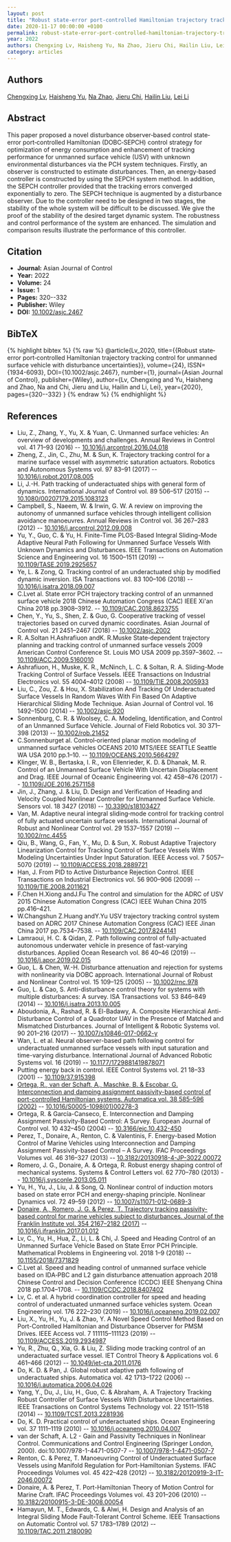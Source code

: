 ```yaml
---
layout: post
title: "Robust state‐error port‐controlled Hamiltonian trajectory tracking control for unmanned surface vehicle with disturbance uncertainties"
date: 2020-11-17 00:00:00 +0100
permalink: robust-state-error-port-controlled-hamiltonian-trajectory-tracking-control-for-unmanned-surface-vehicle-with-disturbance-uncertainties
year: 2022
authors: Chengxing Lv, Haisheng Yu, Na Zhao, Jieru Chi, Hailin Liu, Lei Li
category: articles
---
```

 
## Authors
[Chengxing Lv](authors/chengxing-lv), [Haisheng Yu](authors/haisheng-yu), [Na Zhao](authors/na-zhao), [Jieru Chi](authors/jieru-chi), [Hailin Liu](authors/hailin-liu), [Lei Li](authors/lei-li)
 
## Abstract
This paper proposed a novel disturbance observer‐based control state‐error port‐controlled Hamiltonian (DOBC‐SEPCH) control strategy for optimization of energy consumption and enhancement of tracking performance for unmanned surface vehicle (USV) with unknown environmental disturbances via the PCH system techniques. Firstly, an observer is constructed to estimate disturbances. Then, an energy‐based controller is constructed by using the SEPCH system method. In addition, the SEPCH controller provided that the tracking errors converged exponentially to zero. The SEPCH technique is augmented by a disturbance observer. Due to the controller need to be designed in two stages, the stability of the whole system will be difficult to be discussed. We give the proof of the stability of the desired target dynamic system. The robustness and control performance of the system are enhanced. The simulation and comparison results illustrate the performance of this controller.
 
## Citation
- **Journal:** Asian Journal of Control
- **Year:** 2022
- **Volume:** 24
- **Issue:** 1
- **Pages:** 320--332
- **Publisher:** Wiley
- **DOI:** [10.1002/asjc.2467](https://doi.org/10.1002/asjc.2467)
 
## BibTeX
{% highlight bibtex %}
{% raw %}
@article{Lv_2020,
  title={{Robust state‐error port‐controlled Hamiltonian trajectory tracking control for unmanned surface vehicle with disturbance uncertainties}},
  volume={24},
  ISSN={1934-6093},
  DOI={10.1002/asjc.2467},
  number={1},
  journal={Asian Journal of Control},
  publisher={Wiley},
  author={Lv, Chengxing and Yu, Haisheng and Zhao, Na and Chi, Jieru and Liu, Hailin and Li, Lei},
  year={2020},
  pages={320--332}
}
{% endraw %}
{% endhighlight %}
 
## References
- Liu, Z., Zhang, Y., Yu, X. & Yuan, C. Unmanned surface vehicles: An overview of developments and challenges. Annual Reviews in Control vol. 41 71–93 (2016) -- [10.1016/j.arcontrol.2016.04.018](https://doi.org/10.1016/j.arcontrol.2016.04.018)
- Zheng, Z., Jin, C., Zhu, M. & Sun, K. Trajectory tracking control for a marine surface vessel with asymmetric saturation actuators. Robotics and Autonomous Systems vol. 97 83–91 (2017) -- [10.1016/j.robot.2017.08.005](https://doi.org/10.1016/j.robot.2017.08.005)
- Li, J.-H. Path tracking of underactuated ships with general form of dynamics. International Journal of Control vol. 89 506–517 (2015) -- [10.1080/00207179.2015.1083123](https://doi.org/10.1080/00207179.2015.1083123)
- Campbell, S., Naeem, W. & Irwin, G. W. A review on improving the autonomy of unmanned surface vehicles through intelligent collision avoidance manoeuvres. Annual Reviews in Control vol. 36 267–283 (2012) -- [10.1016/j.arcontrol.2012.09.008](https://doi.org/10.1016/j.arcontrol.2012.09.008)
- Yu, Y., Guo, C. & Yu, H. Finite-Time PLOS-Based Integral Sliding-Mode Adaptive Neural Path Following for Unmanned Surface Vessels With Unknown Dynamics and Disturbances. IEEE Transactions on Automation Science and Engineering vol. 16 1500–1511 (2019) -- [10.1109/TASE.2019.2925657](https://doi.org/10.1109/TASE.2019.2925657)
- Ye, L. & Zong, Q. Tracking control of an underactuated ship by modified dynamic inversion. ISA Transactions vol. 83 100–106 (2018) -- [10.1016/j.isatra.2018.09.007](https://doi.org/10.1016/j.isatra.2018.09.007)
- C.Lvet al. State error PCH trajectory tracking control of an unmanned surface vehicle 2018 Chinese Automation Congress (CAC) IEEE Xi'an China 2018 pp.3908–3912. -- [10.1109/CAC.2018.8623755](https://doi.org/10.1109/CAC.2018.8623755)
- Chen, Y., Yu, S., Shen, Z. & Guo, G. Cooperative tracking of vessel trajectories based on curved dynamic coordinates. Asian Journal of Control vol. 21 2451–2467 (2018) -- [10.1002/asjc.2002](https://doi.org/10.1002/asjc.2002)
- R. A.Soltan H.Ashrafiuon andK. R.Muske State‐dependent trajectory planning and tracking control of unmanned surface vessels 2009 American Control Conference St. Louis MO USA 2009 pp.3597–3602. -- [10.1109/ACC.2009.5160010](https://doi.org/10.1109/ACC.2009.5160010)
- Ashrafiuon, H., Muske, K. R., McNinch, L. C. & Soltan, R. A. Sliding-Mode Tracking Control of Surface Vessels. IEEE Transactions on Industrial Electronics vol. 55 4004–4012 (2008) -- [10.1109/TIE.2008.2005933](https://doi.org/10.1109/TIE.2008.2005933)
- Liu, C., Zou, Z. & Hou, X. Stabilization And Tracking Of Underactuated Surface Vessels In Random Waves With Fin Based On Adaptive Hierarchical Sliding Mode Technique. Asian Journal of Control vol. 16 1492–1500 (2014) -- [10.1002/asjc.920](https://doi.org/10.1002/asjc.920)
- Sonnenburg, C. R. & Woolsey, C. A. Modeling, Identification, and Control of an Unmanned Surface Vehicle. Journal of Field Robotics vol. 30 371–398 (2013) -- [10.1002/rob.21452](https://doi.org/10.1002/rob.21452)
- C.Sonnenburget al. Control‐oriented planar motion modeling of unmanned surface vehicles OCEANS 2010 MTS/IEEE SEATTLE Seattle WA USA 2010 pp.1–10. -- [10.1109/OCEANS.2010.5664297](https://doi.org/10.1109/OCEANS.2010.5664297)
- Klinger, W. B., Bertaska, I. R., von Ellenrieder, K. D. & Dhanak, M. R. Control of an Unmanned Surface Vehicle With Uncertain Displacement and Drag. IEEE Journal of Oceanic Engineering vol. 42 458–476 (2017) -- [10.1109/JOE.2016.2571158](https://doi.org/10.1109/JOE.2016.2571158)
- Jin, J., Zhang, J. & Liu, D. Design and Verification of Heading and Velocity Coupled Nonlinear Controller for Unmanned Surface Vehicle. Sensors vol. 18 3427 (2018) -- [10.3390/s18103427](https://doi.org/10.3390/s18103427)
- Van, M. Adaptive neural integral sliding‐mode control for tracking control of fully actuated uncertain surface vessels. International Journal of Robust and Nonlinear Control vol. 29 1537–1557 (2019) -- [10.1002/rnc.4455](https://doi.org/10.1002/rnc.4455)
- Qiu, B., Wang, G., Fan, Y., Mu, D. & Sun, X. Robust Adaptive Trajectory Linearization Control for Tracking Control of Surface Vessels With Modeling Uncertainties Under Input Saturation. IEEE Access vol. 7 5057–5070 (2019) -- [10.1109/ACCESS.2018.2889721](https://doi.org/10.1109/ACCESS.2018.2889721)
- Han, J. From PID to Active Disturbance Rejection Control. IEEE Transactions on Industrial Electronics vol. 56 900–906 (2009) -- [10.1109/TIE.2008.2011621](https://doi.org/10.1109/TIE.2008.2011621)
- F.Chen H.Xiong andJ.Fu The control and simulation for the ADRC of USV 2015 Chinese Automation Congress (CAC) IEEE Wuhan China 2015 pp.416–421.
- W.Changshun Z.Huang andY.Yu USV trajectory tracking control system based on ADRC 2017 Chinese Automation Congress (CAC) IEEE Jinan China 2017 pp.7534–7538. -- [10.1109/CAC.2017.8244141](https://doi.org/10.1109/CAC.2017.8244141)
- Lamraoui, H. C. & Qidan, Z. Path following control of fully-actuated autonomous underwater vehicle in presence of fast-varying disturbances. Applied Ocean Research vol. 86 40–46 (2019) -- [10.1016/j.apor.2019.02.015](https://doi.org/10.1016/j.apor.2019.02.015)
- Guo, L. & Chen, W.-H. Disturbance attenuation and rejection for systems with nonlinearity via DOBC approach. International Journal of Robust and Nonlinear Control vol. 15 109–125 (2005) -- [10.1002/rnc.978](https://doi.org/10.1002/rnc.978)
- Guo, L. & Cao, S. Anti-disturbance control theory for systems with multiple disturbances: A survey. ISA Transactions vol. 53 846–849 (2014) -- [10.1016/j.isatra.2013.10.005](https://doi.org/10.1016/j.isatra.2013.10.005)
- Aboudonia, A., Rashad, R. & El-Badawy, A. Composite Hierarchical Anti-Disturbance Control of a Quadrotor UAV in the Presence of Matched and Mismatched Disturbances. Journal of Intelligent &amp; Robotic Systems vol. 90 201–216 (2017) -- [10.1007/s10846-017-0662-y](https://doi.org/10.1007/s10846-017-0662-y)
- Wan, L. et al. Neural observer-based path following control for underactuated unmanned surface vessels with input saturation and time-varying disturbance. International Journal of Advanced Robotic Systems vol. 16 (2019) -- [10.1177/1729881419878071](https://doi.org/10.1177/1729881419878071)
- Putting energy back in control. IEEE Control Systems vol. 21 18–33 (2001) -- [10.1109/37.915398](https://doi.org/10.1109/37.915398)
- [Ortega, R., van der Schaft, A., Maschke, B. & Escobar, G. Interconnection and damping assignment passivity-based control of port-controlled Hamiltonian systems. Automatica vol. 38 585–596 (2002)](interconnection-and-damping-assignment-passivity-based-control-of-port-controlled-hamiltonian-systems) -- [10.1016/S0005-1098(01)00278-3](https://doi.org/10.1016/S0005-1098(01)00278-3)
- Ortega, R. & García-Canseco, E. Interconnection and Damping Assignment Passivity-Based Control: A Survey. European Journal of Control vol. 10 432–450 (2004) -- [10.3166/ejc.10.432-450](https://doi.org/10.3166/ejc.10.432-450)
- Perez, T., Donaire, A., Renton, C. & Valentinis, F. Energy-based Motion Control of Marine Vehicles using Interconnection and Damping Assignment Passivity-based Control – A Survey. IFAC Proceedings Volumes vol. 46 316–327 (2013) -- [10.3182/20130918-4-JP-3022.00072](https://doi.org/10.3182/20130918-4-JP-3022.00072)
- Romero, J. G., Donaire, A. & Ortega, R. Robust energy shaping control of mechanical systems. Systems &amp; Control Letters vol. 62 770–780 (2013) -- [10.1016/j.sysconle.2013.05.011](https://doi.org/10.1016/j.sysconle.2013.05.011)
- Yu, H., Yu, J., Liu, J. & Song, Q. Nonlinear control of induction motors based on state error PCH and energy-shaping principle. Nonlinear Dynamics vol. 72 49–59 (2012) -- [10.1007/s11071-012-0689-3](https://doi.org/10.1007/s11071-012-0689-3)
- [Donaire, A., Romero, J. G. & Perez, T. Trajectory tracking passivity-based control for marine vehicles subject to disturbances. Journal of the Franklin Institute vol. 354 2167–2182 (2017)](trajectory-tracking-passivity-based-control-for-marine-vehicles-subject-to-disturbances) -- [10.1016/j.jfranklin.2017.01.012](https://doi.org/10.1016/j.jfranklin.2017.01.012)
- Lv, C., Yu, H., Hua, Z., Li, L. & Chi, J. Speed and Heading Control of an Unmanned Surface Vehicle Based on State Error PCH Principle. Mathematical Problems in Engineering vol. 2018 1–9 (2018) -- [10.1155/2018/7371829](https://doi.org/10.1155/2018/7371829)
- C.Lvet al. Speed and heading control of unmanned surface vehicle based on IDA‐PBC and L2 gain disturbance attenuation approach 2018 Chinese Control and Decision Conference (CCDC) IEEE Shenyang China 2018 pp.1704–1708. -- [10.1109/CCDC.2018.8407402](https://doi.org/10.1109/CCDC.2018.8407402)
- Lv, C. et al. A hybrid coordination controller for speed and heading control of underactuated unmanned surface vehicles system. Ocean Engineering vol. 176 222–230 (2019) -- [10.1016/j.oceaneng.2019.02.007](https://doi.org/10.1016/j.oceaneng.2019.02.007)
- Liu, X., Yu, H., Yu, J. & Zhao, Y. A Novel Speed Control Method Based on Port-Controlled Hamiltonian and Disturbance Observer for PMSM Drives. IEEE Access vol. 7 111115–111123 (2019) -- [10.1109/ACCESS.2019.2934987](https://doi.org/10.1109/ACCESS.2019.2934987)
- Yu, R., Zhu, Q., Xia, G. & Liu, Z. Sliding mode tracking control of an underactuated surface vessel. IET Control Theory &amp; Applications vol. 6 461–466 (2012) -- [10.1049/iet-cta.2011.0176](https://doi.org/10.1049/iet-cta.2011.0176)
- Do, K. D. & Pan, J. Global robust adaptive path following of underactuated ships. Automatica vol. 42 1713–1722 (2006) -- [10.1016/j.automatica.2006.04.026](https://doi.org/10.1016/j.automatica.2006.04.026)
- Yang, Y., Du, J., Liu, H., Guo, C. & Abraham, A. A Trajectory Tracking Robust Controller of Surface Vessels With Disturbance Uncertainties. IEEE Transactions on Control Systems Technology vol. 22 1511–1518 (2014) -- [10.1109/TCST.2013.2281936](https://doi.org/10.1109/TCST.2013.2281936)
- Do, K. D. Practical control of underactuated ships. Ocean Engineering vol. 37 1111–1119 (2010) -- [10.1016/j.oceaneng.2010.04.007](https://doi.org/10.1016/j.oceaneng.2010.04.007)
- van der Schaft, A. L2 - Gain and Passivity Techniques in Nonlinear Control. Communications and Control Engineering (Springer London, 2000). doi:10.1007/978-1-4471-0507-7 -- [10.1007/978-1-4471-0507-7](https://doi.org/10.1007/978-1-4471-0507-7)
- Renton, C. & Perez, T. Manoeuvring Control of Underactuated Surface Vessels using Manifold Regulation for Port-Hamiltonian Systems. IFAC Proceedings Volumes vol. 45 422–428 (2012) -- [10.3182/20120919-3-IT-2046.00072](https://doi.org/10.3182/20120919-3-IT-2046.00072)
- Donaire, A. & Perez, T. Port-Hamiltonian Theory of Motion Control for Marine Craft. IFAC Proceedings Volumes vol. 43 201–206 (2010) -- [10.3182/20100915-3-DE-3008.00054](https://doi.org/10.3182/20100915-3-DE-3008.00054)
- Hamayun, M. T., Edwards, C. & Alwi, H. Design and Analysis of an Integral Sliding Mode Fault-Tolerant Control Scheme. IEEE Transactions on Automatic Control vol. 57 1783–1789 (2012) -- [10.1109/TAC.2011.2180090](https://doi.org/10.1109/TAC.2011.2180090)

